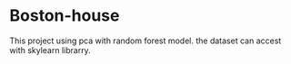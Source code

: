 # Boston-house
This project using pca with random forest model. the dataset can accest with skylearn librarry.
